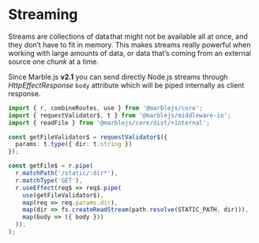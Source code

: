 # Streaming

Streams are collections of data that might not be available all at once, and they don’t have to fit in memory. This makes streams really powerful when working with large amounts of data, or data that’s coming from an external source one _chunk_ at a time.

Since Marble.js **v2.1** you can send directly Node.js streams through _HttpEffectResponse_ `body` attribute which will be piped internally as client response.

```typescript
import { r, combineRoutes, use } from '@marblejs/core';
import { requestValidator$, t } from '@marblejs/middleware-io';
import { readFile } from '@marblejs/core/dist/+internal';

const getFileValidator$ = requestValidator$({
  params: t.type({ dir: t.string })
});

const getFile$ = r.pipe(
  r.matchPath('/static/:dir*'),
  r.matchType('GET'),
  r.useEffect(req$ => req$.pipe(
    use(getFileValidator$),
    map(req => req.params.dir),
    map(dir => fs.createReadStream(path.resolve(STATIC_PATH, dir))),
    map(body => ({ body }))
  )),
);
```

